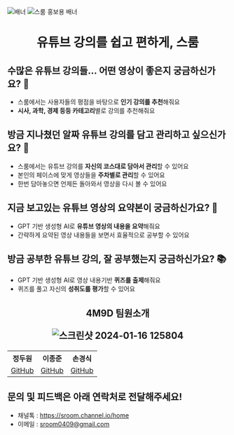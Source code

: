 ![배너](https://github.com/4m9d/.github/assets/63336701/93c71a1a-3997-4a98-9654-1bf45667d6a7)
![스룸 홍보용 배너](https://github.com/4m9d/.github/assets/63336701/6fa888ee-0cd2-4741-bcf4-5c4c086e2e50)
<h1 align='center'> 유튜브 강의를 쉽고 편하게, 스룸 </h1>

## 수많은 유튜브 강의들... 어떤 영상이 좋은지 궁금하신가요? 🤔
- 스룸에서는 사용자들의 평점을 바탕으로 **인기 강의를 추천**해줘요
- **시사, 과학, 경제 등등 카테고리**별로 강의를 추천해줘요
## 방금 지나쳤던 알짜 유튜브 강의를 담고 관리하고 싶으신가요? 👀
- 스룸에서는 유튜브 강의를 **자신의 코스대로 담아서 관리**할 수 있어요
- 본인의 페이스에 맞게 영상들을 **주차별로 관리**할 수 있어요
- 한번 담아놓으면 언제든 돌아와서 영상을 다시 볼 수 있어요
## 지금 보고있는 유튜브 영상의 요약본이 궁금하신가요? 📝
- GPT 기반 생성형 AI로 **유튜브 영상의 내용을 요약**해줘요
- 간략하게 요약된 영상 내용들을 보면서 효율적으로 공부할 수 있어요 
## 방금 공부한 유튜브 강의, 잘 공부했는지 궁금하신가요? 📚
- GPT 기반 생성형 AI로 영상 내용기반 **퀴즈를 출제**해줘요
- 퀴즈를 풀고 자신의 **성취도를 평가**할 수 있어요

<h2 align='center'>4M9D 팀원소개</center>

![스크린샷 2024-01-16 125804](https://github.com/4m9d/.github/assets/47748085/b36c4086-5855-4e40-b641-8796088c7a09)

<table width='50%'>
  <th>정두원</th>
  <th>이종준</th>
  <th>손경식</th>
  <tr>
    <td><a href='https://github.com/D-w-nJ'>GitHub</a></td>
    <td><a href='https://github.com/oikkoikk'>GitHub</a></td>
    <td><a href='https://github.com/Son-Gyeongsik'>GitHub</a></td>
  </tr>
</table>

## 문의 및 피드백은 아래 연락처로 전달해주세요!
- 채널톡 : https://sroom.channel.io/home
- 이메일 : sroom0409@gmail.com
